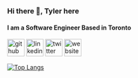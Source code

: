 ### Hi there 👋, Tyler here 
#### I am a Software Engineer Based in Toronto


[<img src='https://cdn.jsdelivr.net/npm/simple-icons@3.0.1/icons/github.svg' alt='github' height='40'>](https://github.com/NobleTyler)  [<img src='https://cdn.jsdelivr.net/npm/simple-icons@3.0.1/icons/linkedin.svg' alt='linkedin' height='40'>](https://www.linkedin.com/in/nobletyler/)  [<img src='https://cdn.jsdelivr.net/npm/simple-icons@3.0.1/icons/twitter.svg' alt='twitter' height='40'>](https://twitter.com/_NobleTyler)  [<img src='https://cdn.jsdelivr.net/npm/simple-icons@3.0.1/icons/icloud.svg' alt='website' height='40'>](https://NobleTyler.github.io)  

[![Top Langs](https://github-readme-stats.vercel.app/api/top-langs/?username=NobleTyler)](https://github.com/anuraghazra/github-readme-stats)

